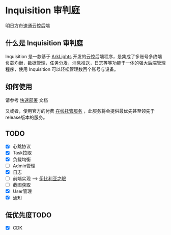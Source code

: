# Inquisition 审判庭
明日方舟速通云控后端

## 什么是 Inquisition 审判庭

Inquisition 是一款基于 [ArkLights](https://github.com/tkkcc/ArkLights) 开发的云控后端程序，是集成了多账号多终端负载均衡，数据管理，任务分发，消息推送，日志等等功能于一体的强大后端管理程序，使用 Inquisition 可以轻松管理数百个账号与设备。

## 如何使用

请参考 [快速部署](doc/FastDeploy.md) 文档

又或者，使用官方的付费 [在线托管服务](http://ark.aegirtech.com/) ，此服务将会提供最优先甚至领先于release版本的服务。

## TODO

- [x] 心跳协议
- [x] Task拉取
- [x] 负载均衡
- [ ] Admin管理
- [x] 日志
- [ ] 前端实现 --> [伊比利亚之眼](https://github.com/AegirTech/IberiaEye)
- [ ] 截图获取
- [x] User管理
- [x] 通知

## 低优先度TODO

- [x] CDK

